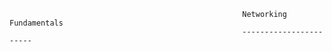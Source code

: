                                                         Networking Fundamentals
                                                        -----------------------
